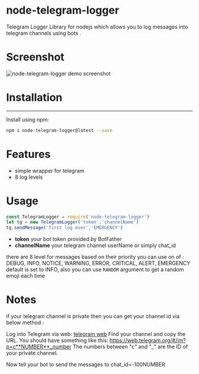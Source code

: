 

node-telegram-logger
=============

Telegram Logger Library for nodejs which allows you to log messages into telegram channels using bots .


# Screenshot

![node-telegram-logger demo screenshot](https://raw.githubusercontent.com/moeinrahimi/node-telegram-logger/master/demo.png)


# Installation
-----------
Install using npm:

```bash
npm i node-telegram-logger@latest --save
```


# Features
- simple wrapper for telegram 
- 8 log levels

# Usage
```javascript
const TelegramLogger = require('node-telegram-logger')
let tg = new TelegramLogger('token','channelName')
tg.sendMessage('first log ever','EMERGENCY')
```
- **token** your bot token provided by BotFather
- **channelName** your telegram channel userName or simply chat_id

 there are 8 level for messages based on their priority you can use on of :  
 DEBUG, INFO, NOTICE, WARNING, ERROR, CRITICAL, ALERT, EMERGENCY  
 default is set to INFO, also you can use ```RANDOM``` argument to get a random emoji each time 

# Notes
if your telegram channel is private then you can get your channel id via below method : 

Log into Telegram via web: [telegram web](https://web.telegram.org)
Find your channel and copy the URL. You should have something like this: https://web.telegram.org/#/im?p=c**NUMBER**_number
The numbers between "c" and "_" are the ID of your private channel.

Now tell your bot to send the messages to chat_id=-100NUMBER



